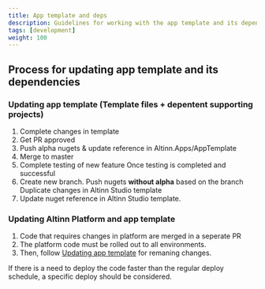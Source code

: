```yaml
---
title: App template and deps
description: Guidelines for working with the app template and its dependencies
tags: [development]
weight: 100
---
```


## Process for updating app template and its dependencies

### Updating app template (Template files + depentent supporting projects)

1. Complete changes in template
2. Get PR approved
3. Push alpha nugets & update reference in Altinn.Apps/AppTemplate
4. Merge to master
5. Complete testing of new feature
Once testing is completed and successful
6. Create new branch. Push nugets **without alpha** based on the branch
Duplicate changes in Altinn Studio template
7. Update nuget reference in Altinn Studio template.

### Updating Altinn Platform and app template  

1. Code that requires changes in platform are merged in a seperate PR
2. The platform code must be rolled out to all environments.
3. Then, follow [Updating app template](#updating-app-template-template-files--depentent-supporting-projects) for remaning changes.

If there is a need to deploy the code faster than the regular deploy schedule, a specific deploy should be considered.
